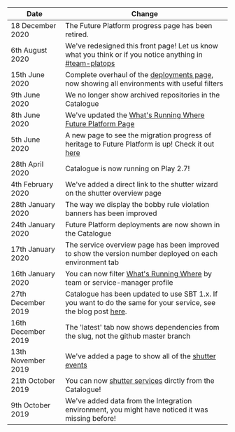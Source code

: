 [//]: <> (This markdown file is rendered and displayed on the front page of the Catalogue)

| Date                  |     Change                                                                                                | 
|-----------------------|-----------------------------------------------------------------------------------------------------------|
| 18 December 2020      | The Future Platform progress page has been retired. 
| 6th August 2020       | We've redesigned this front page! Let us know what you think or if you notice anything in [#team-platops](https://hmrcdigital.slack.com/messages/team-platops/) |
| 15th June 2020        | Complete overhaul of the [deployments page](./deployments/production), now showing all environments with useful filters |
| 9th June 2020         | We no longer show archived repositories in the Catalogue |
| 8th June 2020         | We've updated the [What's Running Where Future Platform Page](./whats-running-where-ecs) |
| 5th June 2020         | A new page to see the migration progress of heritage to Future Platform is up! Check it out [here](./future-platform-migration) |
| 28th April 2020       | Catalogue is now running on Play 2.7! |
| 4th February 2020     | We've added a direct link to the shutter wizard on the shutter overview page |
| 28th January 2020     | The way we display the bobby rule violation banners has been improved |
| 24th January 2020     | Future Platform deployments are now shown in the Catalogue |
| 17th January 2020     | The service overview page has been improved to show the version number deployed on each environment tab |
| 16th January 2020     | You can now filter [What's Running Where](./whats-running-where) by team or service-manager profile |
| 27th December 2019    | Catalogue has been updated to use SBT 1.x. If you want to do the same for your service, see the blog post [here](https://confluence.tools.tax.service.gov.uk/pages/viewpage.action?pageId=176632503). | 
| 16th December 2019    | The 'latest' tab now shows dependencies from the slug, not the github master branch  | 
| 13th November 2019    | We've added a page to show all of the [shutter events](./shutter-events) | 
| 21th October 2019     | You can now [shutter services](./shuttering-overview/frontend) dirctly from the Catalogue! | 
| 9th October 2019      | We've added data from the Integration environment, you might have noticed it was missing before! | 

